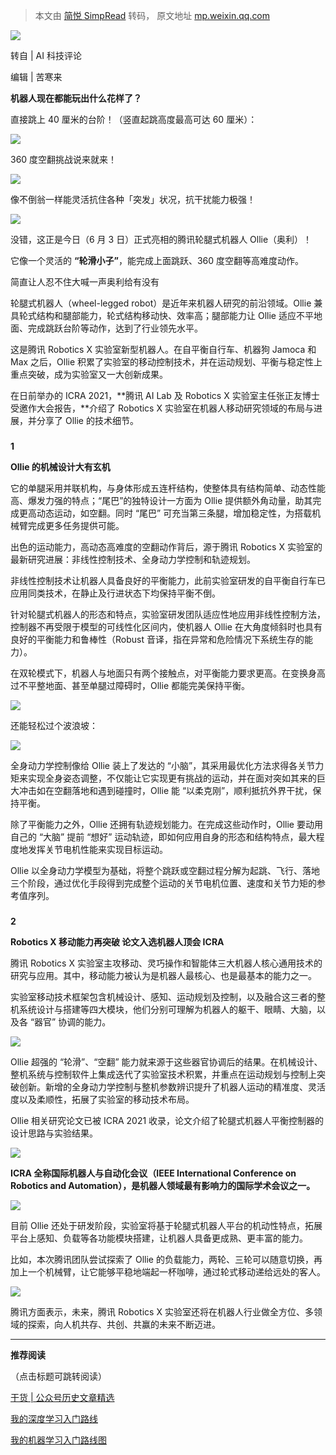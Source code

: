 > 本文由 [简悦 SimpRead](http://ksria.com/simpread/) 转码， 原文地址 [mp.weixin.qq.com](https://mp.weixin.qq.com/s?__biz=MzIwOTc2MTUyMg==&mid=2247520278&idx=4&sn=eefac5ca704ebe53be8f129276c19d02&chksm=976c358ba01bbc9d587a51c58128e364b74db891b6eb1cc418187cd38e1bd3ed0044c7111502&mpshare=1&scene=1&srcid=0606FsxjDPp1ALhizrYsVsFN&sharer_sharetime=1622991512962&sharer_shareid=7fece245937ac96f04f0fb8e1311fff1#rd)

![](https://mmbiz.qpic.cn/mmbiz_gif/cNFA8C0uVPvMuNa3wmD4jXPT4e1ko4YEQdgYl9lTyKtBRmqYMzl203Yh3Y5lCm5pticLfwicaLsB7hvA4eUsDX4Q/640?wx_fmt=gif)

转自 | AI 科技评论  

编辑 | 苦寒来

**机器人现在都能玩出什么花样了？**

直接跳上 40 厘米的台阶！（竖直起跳高度最高可达 60 厘米）：

![](https://mmbiz.qpic.cn/mmbiz_gif/KmXPKA19gWib8wzsbkqJxibnwD7xFgbHyDgSpGMhJ9h7KKgvuRicVImggopE53iactA6lNOnCJCNpuHicUjQ7o37wiaw/640?wx_fmt=gif)

360 度空翻挑战说来就来！

![](https://mmbiz.qpic.cn/mmbiz_gif/KmXPKA19gWib8wzsbkqJxibnwD7xFgbHyDTy3iaDWSzF3UIqicejWnBZNU20AZLwp6P8VEosPy7Yia3RWkMoCiaPUrZQ/640?wx_fmt=gif)

像不倒翁一样能灵活抗住各种「突发」状况，抗干扰能力极强！

![](https://mmbiz.qpic.cn/mmbiz_gif/KmXPKA19gWib8wzsbkqJxibnwD7xFgbHyDXGGLqgFzObGz8fVVRT5EYJnsqNsgqPH2p0UtkLg4JXPGmGJ0Bcys2A/640?wx_fmt=gif)

没错，这正是今日（6 月 3 日）正式亮相的腾讯轮腿式机器人 Ollie（奥利）！

它像一个灵活的 **“轮滑小子”**，能完成上面跳跃、360 度空翻等高难度动作。

简直让人忍不住大喊一声奥利给有没有

轮腿式机器人（wheel-legged robot）是近年来机器人研究的前沿领域。Ollie 兼具轮式结构和腿部能力，轮式结构移动快、效率高；腿部能力让 Ollie 适应不平地面、完成跳跃台阶等动作，达到了行业领先水平。

这是腾讯 Robotics X 实验室新型机器人。在自平衡自行车、机器狗 Jamoca 和 Max 之后，Ollie 积累了实验室的移动控制技术，并在运动规划、平衡与稳定性上重点突破，成为实验室又一大创新成果。

在日前举办的 ICRA 2021，**腾讯 AI Lab 及 Robotics X 实验室主任张正友博士受邀作大会报告，**介绍了 Robotics X 实验室在机器人移动研究领域的布局与进展，并分享了 Ollie 的技术细节。

### 

**1**

  

**Ollie 的机械设计大有玄机**

它的单腿采用并联机构，与身体形成五连杆结构，使整体具有结构简单、动态性能高、爆发力强的特点；“尾巴”的独特设计一方面为 Ollie 提供额外角动量，助其完成更高动态运动，如空翻。同时 “尾巴” 可充当第三条腿，增加稳定性，为搭载机械臂完成更多任务提供可能。

出色的运动能力，高动态高难度的空翻动作背后，源于腾讯 Robotics X 实验室的最新研究进展：非线性控制技术、全身动力学控制和轨迹规划。

非线性控制技术让机器人具备良好的平衡能力，此前实验室研发的自平衡自行车已应用同类技术，在静止及行进状态下均保持平衡不倒。

针对轮腿式机器人的形态和特点，实验室研发团队适应性地应用非线性控制方法，控制器不再受限于模型的可线性化区间内，使机器人 Ollie 在大角度倾斜时也具有良好的平衡能力和鲁棒性（Robust 音译，指在异常和危险情况下系统生存的能力）。

在双轮模式下，机器人与地面只有两个接触点，对平衡能力要求更高。在变换身高过不平整地面、甚至单腿过障碍时，Ollie 都能完美保持平衡。

![](https://mmbiz.qpic.cn/mmbiz_gif/cNFA8C0uVPvMuNa3wmD4jXPT4e1ko4YEaOmFVuywXU9NQXXNaoGicZqe0cf1LStZE8ibwTQdy2IQFqecR1a0kGgA/640?wx_fmt=gif)

还能轻松过个波浪坡：  

![](https://mmbiz.qpic.cn/mmbiz_gif/cNFA8C0uVPvMuNa3wmD4jXPT4e1ko4YEQdgYl9lTyKtBRmqYMzl203Yh3Y5lCm5pticLfwicaLsB7hvA4eUsDX4Q/640?wx_fmt=gif)

全身动力学控制像给 Ollie 装上了发达的 “小脑”，其采用最优化方法求得各关节力矩来实现全身姿态调整，不仅能让它实现更有挑战的运动，并在面对突如其来的巨大冲击如在空翻落地和遇到碰撞时，Ollie 能 “以柔克刚”，顺利抵抗外界干扰，保持平衡。

除了平衡能力之外，Ollie 还拥有轨迹规划能力。在完成这些动作时，Ollie 要动用自己的 “大脑” 提前 “想好” 运动轨迹，即如何应用自身的形态和结构特点，最大程度地发挥关节电机性能来实现目标运动。

Ollie 以全身动力学模型为基础，将整个跳跃或空翻过程分解为起跳、飞行、落地三个阶段，通过优化手段得到完成整个运动的关节电机位置、速度和关节力矩的参考值序列。

### 

**2**

  

**Robotics X 移动能力再突破 论文入选机器人顶会 ICRA**  

腾讯 Robotics X 实验室主攻移动、灵巧操作和智能体三大机器人核心通用技术的研究与应用。其中，移动能力被认为是机器人最核心、也是最基本的能力之一。  

实验室移动技术框架包含机械设计、感知、运动规划及控制，以及融合这三者的整机系统设计与搭建等四大模块，他们分别可理解为机器人的躯干、眼睛、大脑，以及各 “器官” 协调的能力。

![](https://mmbiz.qpic.cn/mmbiz_png/cNFA8C0uVPvMuNa3wmD4jXPT4e1ko4YEibaIPCUcE2RLQMyHV2B9Xs2T3hGJKcRDrjCRvqPWAV4kOicl1ibl23Tzg/640?wx_fmt=png)

Ollie 超强的 “轮滑”、“空翻” 能力就来源于这些器官协调后的结果。在机械设计、整机系统与控制软件上集成迭代了实验室技术积累，并重点在运动规划与控制上突破创新。新增的全身动力学控制与整机参数辨识提升了机器人运动的精准度、灵活度以及柔顺性，拓展了实验室的移动技术布局。

Ollie 相关研究论文已被 ICRA 2021 收录，论文介绍了轮腿式机器人平衡控制器的设计思路与实验结果。

![](https://mmbiz.qpic.cn/mmbiz_png/cNFA8C0uVPvMuNa3wmD4jXPT4e1ko4YEkLnTHBTl843P7ALSHJD2dfufxIpurOk3wqmfng4aUQdhdU7xbwSdTw/640?wx_fmt=png)

**ICRA 全称国际机器人与自动化会议（IEEE International Conference on Robotics and Automation），是机器人领域最有影响力的国际学术会议之一。**

![](https://mmbiz.qpic.cn/mmbiz_jpg/cNFA8C0uVPvMuNa3wmD4jXPT4e1ko4YEJzbsAKPOSeltBEQibl42vJicDjUhiaEqic2rianHfmccBIyTyJiciaicv7ko4A/640?wx_fmt=jpeg)

目前 Ollie 还处于研发阶段，实验室将基于轮腿式机器人平台的机动性特点，拓展平台上感知、负载等各功能模块搭建，让机器人具备更成熟、更丰富的能力。

比如，本次腾讯团队尝试探索了 Ollie 的负载能力，两轮、三轮可以随意切换，再加上一个机械臂，让它能够平稳地端起一杯咖啡，通过轮式移动递给远处的客人。

![](https://mmbiz.qpic.cn/mmbiz_gif/KmXPKA19gWib8wzsbkqJxibnwD7xFgbHyDXkickeuDpYkw09P77V9wFp2etDfNVG15uIK7ZXicqKJXYgdgYsM54fJw/640?wx_fmt=gif)

腾讯方面表示，未来，腾讯 Robotics X 实验室还将在机器人行业做全方位、多领域的探索，向人机共存、共创、共赢的未来不断迈进。

* * *

  

**推荐阅读**

（点击标题可跳转阅读）

[干货 | 公众号历史文章精选](https://mp.weixin.qq.com/s?__biz=MzIwOTc2MTUyMg==&mid=2247489073&idx=2&sn=01856c4f799c8bb2c72dc3e04ed6fa03&chksm=976fb3aca0183aba785ab0ef547c646a33a55c3e4c1c3689a246f902b47264b4dbff3a68bcc8&token=98277343&lang=zh_CN&scene=21#wechat_redirect)

[我的深度学习入门路线](https://mp.weixin.qq.com/s?__biz=MzIwOTc2MTUyMg==&mid=2247485239&idx=1&sn=c3e1eef018f1a90f221cca1b74fc361d&chksm=976fa2aaa0182bbc383a48a33623631e289483c4a0df56cddac52d22127babb66bdec65a6522&token=919391882&lang=zh_CN&scene=21#wechat_redirect)

[我的机器学习入门路线图](https://mp.weixin.qq.com/s?__biz=MzIwOTc2MTUyMg==&mid=2247484874&idx=1&sn=e4a54e67d7da788c5b75acfa96763e1c&chksm=976fa057a0182941e8dda24a469338100d81de848a6aad467f77c6950202ab02562739aa1c8c&scene=21&token=98277343&lang=zh_CN#wechat_redirect)